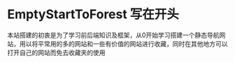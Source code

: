 # EmptyStartToForest 写在开头
本站搭建的初衷是为了学习前后端知识及框架，从0开始学习搭建一个静态导航网站，用以将平常用的多的网站和一些有价值的网站进行收藏，同时在其他地方可以打开自己的网站而免去收藏夹的使用
